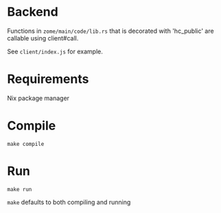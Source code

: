 # Backend
Functions in `zome/main/code/lib.rs` that is decorated with 'hc_public' are callable using client#call.

See `client/index.js` for example.

# Requirements
Nix package manager

# Compile
`make compile`

# Run
`make run`

`make` defaults to both compiling and running
